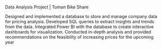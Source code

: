 Data Analysis Project | Toman Bike Share

Designed and implemented a database to store and manage company data for pricing analysis.
Developed SQL queries to extract insights and trends from the data.
Integrated Power BI with the database to create interactive dashboards for visualization.
Conducted in-depth analysis and provided recommendations on the feasibility of increasing prices for the upcoming year
